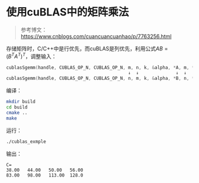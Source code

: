 # 使用cuBLAS中的矩阵乘法
> 参考博文：https://www.cnblogs.com/cuancuancuanhao/p/7763256.html

存储矩阵时，C/C++中是行优先，而cuBLAS是列优先，利用公式$AB={(B^TA^T)}^T$，调整输入：
```cpp
cublasSgemm(handle, CUBLAS_OP_N, CUBLAS_OP_N, m, n, k, &alpha, *A, m, *B, k, &beta, *C, m);
                                              ↓  ↓              ↓  ↓   ↓                ↓
cublasSgemm(handle, CUBLAS_OP_N, CUBLAS_OP_N, n, m, k, &alpha, *B, n, *A, k, &beta, *C, n);
```

编译：
```bash
mkdir build
cd build
cmake ..
make
```

运行：
```bash
./cublas_exmple
```

输出：
```
C=
38.00   44.00   50.00   56.00
83.00   98.00   113.00  128.0
```